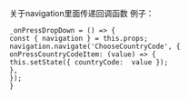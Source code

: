 关于navigation里面传递回调函数
例子：

    _onPressDropDown = () => {
    const { navigation } = this.props;
    navigation.navigate('ChooseCountryCode', {
    onPressCountryCodeItem: (value) => {
    this.setState({ countryCode:  value });
    },
    });
    }

<!--stackedit_data:
eyJoaXN0b3J5IjpbNzM2MDUzNjk1XX0=
-->